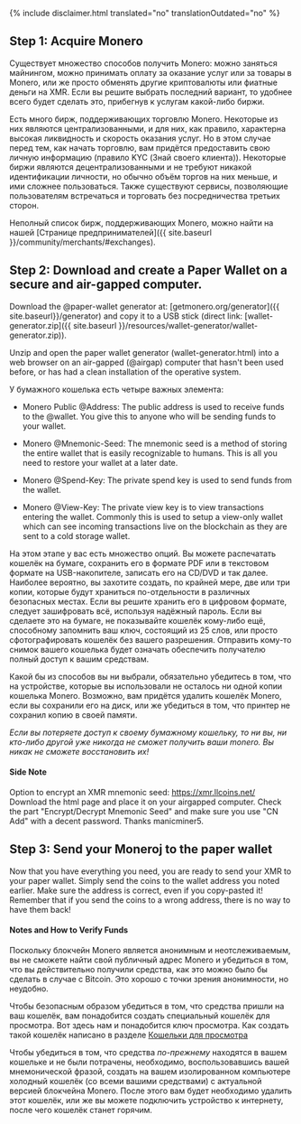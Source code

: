 {% include disclaimer.html translated="no" translationOutdated="no" %}

## Step 1: Acquire Monero

Существует множество способов получить Monero: можно заняться майнингом,
можно принимать оплату за оказание услуг или за товары в Monero, или же
просто обменять другие криптовалюты или фиатные деньги на XMR. Если вы
решите выбрать последний вариант, то удобнее всего будет сделать это,
прибегнув к услугам какой-либо биржи.

Есть много бирж, поддерживающих торговлю Monero. Некоторые из них являются
централизованными, и для них, как правило, характерна высокая ликвидность и
скорость оказания услуг. Но в этом случае перед тем, как начать торговлю,
вам придётся предоставить свою личную информацию (правило KYC (Знай своего
клиента)). Некоторые биржи являются децентрализованными и не требуют никакой
идентификации личности, но обычно объём торгов на них меньше, и ими сложнее
пользоваться. Также существуют сервисы, позволяющие пользователям
встречаться и торговать без посредничества третьих сторон.

Неполный список бирж, поддерживающих Monero, можно найти на нашей [Странице
предпринимателей]({{ site.baseurl }}/community/merchants/#exchanges).

## Step 2: Download and create a Paper Wallet on a secure and air-gapped computer.

Download the @paper-wallet generator at: [getmonero.org/generator]({{
site.baseurl}}/generator) and copy it to a USB stick (direct link:
[wallet-generator.zip]({{ site.baseurl
}}/resources/wallet-generator/wallet-generator.zip)).

Unzip and open the paper wallet generator (wallet-generator.html) into a web
browser on an air-gapped (@airgap) computer that hasn't been used before, or
has had a clean installation of the operative system.

У бумажного кошелька есть четыре важных элемента:

- Monero Public @Address: The public address is used to receive funds to the
  @wallet. You give this to anyone who will be sending funds to your wallet.

- Monero @Mnemonic-Seed: The mnemonic seed is a method of storing the entire
  wallet that is easily recognizable to humans.  This is all you need to
  restore your wallet at a later date.

- Monero @Spend-Key: The private spend key is used to send funds from the
  wallet.

- Monero @View-Key: The private view key is to view transactions entering
  the wallet. Commonly this is used to setup a view-only wallet which can
  see incoming transactions live on the blockchain as they are sent to a
  cold storage wallet.

На этом этапе у вас есть множество опций. Вы можете распечатать кошелёк на
бумаге, сохранить его в формате PDF или в текстовом формате на
USB-накопителе, записать его на CD/DVD и так далее. Наиболее вероятно, вы
захотите создать, по крайней мере, две или три копии, которые будут
храниться по-отдельности в различных безопасных местах. Если вы решите
хранить его в цифровом формате, следует зашифровать всё, используя надёжный
пароль.  Если вы сделаете это на бумаге, не показывайте кошелёк кому-либо
ещё, способному запомнить ваш ключ, состоящий из 25 слов, или просто
сфотографировать кошелёк без вашего разрешения.  Отправить кому-то снимок
вашего кошелька будет означать обеспечить получателю полный доступ к вашим
средствам.

Какой бы из способов вы ни выбрали, обязательно убедитесь в том, что на
устройстве, которые вы использовали не осталось ни одной копии кошелька
Monero. Возможно, вам придётся удалить кошелёк Monero, если вы сохранили его
на диск, или же убедиться в том, что принтер не сохранил копию в своей
памяти.

*Если вы потеряете доступ к своему бумажному кошельку, то ни вы, ни кто-либо другой уже никогда не сможет получить ваши monero. Вы никак не сможете восстановить их!*

#### Side Note

Option to encrypt an XMR mnemonic seed: https://xmr.llcoins.net/  
Download the html page and place it on your airgapped computer. Check the
part "Encrypt/Decrypt Mnemonic Seed" and make sure you use "CN Add" with a
decent password. Thanks manicminer5.

## Step 3: Send your Moneroj to the paper wallet

Now that you have everything you need, you are ready to send your XMR to your paper wallet. Simply send the coins to the wallet address you noted earlier. Make sure the address is correct, even if you copy-pasted it! Remember that if you send the coins to a wrong address, there is no way to have them back!  

#### Notes and How to Verify Funds

Поскольку блокчейн Monero является анонимным и неотслеживаемым, вы не
сможете найти свой публичный адрес Monero и убедиться в том, что вы
действительно получили средства, как это можно было бы сделать в случае с
Bitcoin. Это хорошо с точки зрения анонимности, но неудобно.

Чтобы безопасным образом убедиться в том, что средства пришли на ваш
кошелёк, вам понадобится создать специальный кошелёк для просмотра. Вот
здесь нам и понадобится ключ просмотра. Как создать такой кошелёк написано в
разделе [Кошельки для
просмотра]({{site.baseurl}}/resources/user-guides/view_only.html)

Чтобы убедиться в том, что средства *по-прежнему* находятся в вашем кошельке
и не были потрачены, необходимо, воспользовавшись вашей мнемонической
фразой, создать на вашем изолированном компьютере холодный кошелёк (со всеми
вашими средствами) с актуальной версией блокчейна Monero. После этого вам
будет необходимо удалить этот кошелёк, или же вы можете подключить
устройство к интернету, после чего кошелёк станет горячим.
